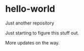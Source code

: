 # hello-world
Just another repository 

Just starting to figure this stuff out. 

More updates on the way.
